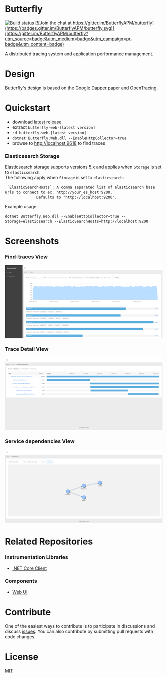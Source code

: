 # Butterfly

[![Build status](https://ci.appveyor.com/api/projects/status/ct5y72ux8py7101m?svg=true)](https://ci.appveyor.com/project/liuhaoyang/butterfly)  [![Join the chat at https://gitter.im/ButterflyAPM/butterfly](https://badges.gitter.im/ButterflyAPM/butterfly.svg)](https://gitter.im/ButterflyAPM/butterfly?utm_source=badge&utm_medium=badge&utm_campaign=pr-badge&utm_content=badge)

A distributed tracing system and application performance management.

# Design
Butterfly's design is based on the [Google Dapper](https://research.google.com/pubs/pub36356.html) paper and [OpenTracing](http://opentracing.io/).
# Quickstart
* download [latest release](https://github.com/ButterflyAPM/butterfly/releases)
* extract `butterfly-web-[latest version]`
* `cd butterfly-web-[latest version]`
* `dotnet Butterfly.Web.dll --EnableHttpCollector=true`
* browse to [http://localhost:9618](http://localhost:9618) to find traces
### Elasticsearch Storage
Elasticsearch storage supports versions 5.x and applies when `Storage` is set to `elasticsearch`.  
The following apply when `Storage` is set to `elasticsearch`:
```
 `ElasticSearchHosts`: A comma separated list of elasticsearch base urls to connect to ex. http://your_es_host:9200.
              Defaults to "http://localhost:9200".

```
Example usage:
```
dotnet Butterfly.Web.dll --EnableHttpCollector=true --Storage=elasticsearch --ElasticSearchHosts=http://localhost:9200
```

# Screenshots
### Find-traces View
![](docs/images/find-traces.png)
### Trace Detail View
![](docs/images/trace.png)
### Service dependencies View
![](docs/images/dependency.png)
# Related Repositories
### Instrumentation Libraries
* [.NET Core Client](https://github.com/ButterflyAPM/butterfly-csharp)
### Components
* [Web UI](https://github.com/ButterflyAPM/butterfly-ui)

# Contribute
One of the easiest ways to contribute is to participate in discussions and discuss [issues](https://github.com/ButterflyAPM/butterfly/issues). You can also contribute by submitting pull requests with code changes.

# License
[MIT](https://github.com/ButterflyAPM/butterfly/blob/master/LICENSE)
